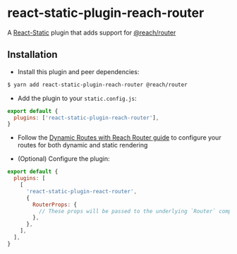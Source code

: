 # react-static-plugin-reach-router

A [React-Static](https://react-static.js.org) plugin that adds support for [@reach/router](https://reach.tech/router)

## Installation

- Install this plugin and peer dependencies:

```bash
$ yarn add react-static-plugin-reach-router @reach/router
```

- Add the plugin to your `static.config.js`:

```javascript
export default {
  plugins: ['react-static-plugin-reach-router'],
}
```

- Follow the [Dynamic Routes with Reach Router guide](/docs/guides/dynamic-routes-reach-router.md) to configure your routes for both dynamic and static rendering

- (Optional) Configure the plugin:

```javascript
export default {
  plugins: [
    [
      'react-static-plugin-react-router',
      {
        RouterProps: {
          // These props will be passed to the underlying `Router` component
        },
      },
    ],
  ],
}
```
